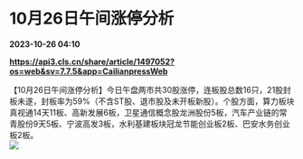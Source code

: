 # 10月26日午间涨停分析

**2023-10-26 04:10**

**https://api3.cls.cn/share/article/1497052?os=web&sv=7.7.5&app=CailianpressWeb**

【10月26日午间涨停分析】今日午盘两市共30股涨停，连板股总数16只，21股封板未遂，封板率为59%（不含ST股、退市股及未开板新股）。个股方面，算力板块真视通14天11板、高新发展6板，卫星通信概念股龙洲股份5板，汽车产业链的常青股份9天5板、宁波高发3板，水利基建板块冠龙节能创业板2板、巴安水务创业板2板。  
![](https://img.cls.cn/images/20231026/tWL45JK6ea.png)